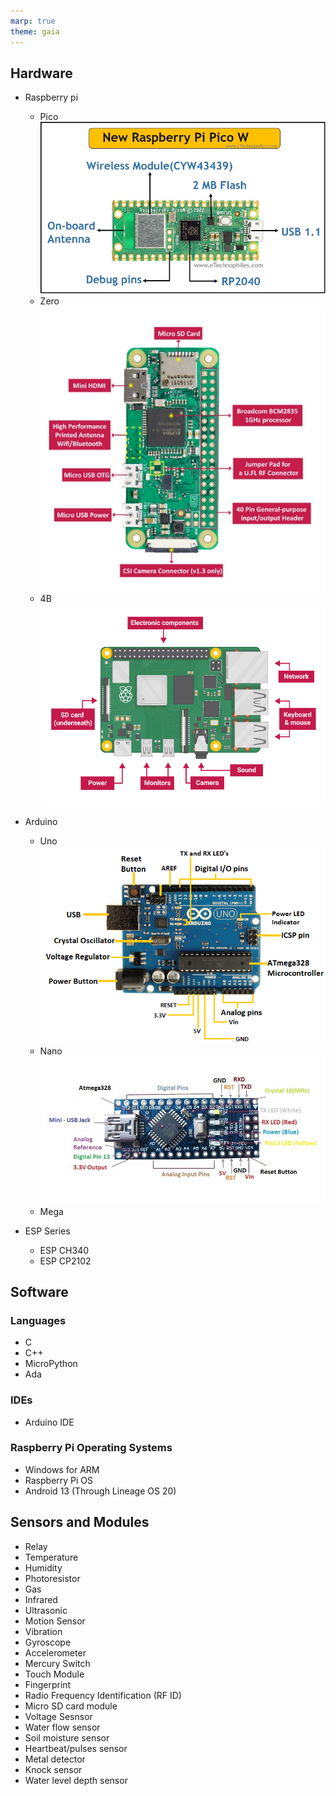 ```yaml
---
marp: true
theme: gaia
---
```


## Hardware
- Raspberry pi
  - Pico
    ![Raspberry-Pi-Pico-W.png](assets/Raspberry-Pi-Pico-W.png)
  - Zero
    ![Raspberry-Pi-Zero-W.png](assets/Raspberry-Pi-Zero-W.png)
  - 4B
    ![Raspberry Pi 4B.png](assets/Raspberry-Pi-4B.png)

- Arduino
  - Uno
  ![Arduino-Uno](assets/Arduino-Uno.png)
  - Nano
  ![Arduino-Nano](assets/Arduino-Nano.jpg)
  - Mega
- ESP Series
  - ESP CH340
  - ESP CP2102

## Software
### Languages
- C
- C++
- MicroPython
- Ada
### IDEs
- Arduino IDE


### Raspberry Pi Operating Systems
- Windows for ARM
- Raspberry Pi OS
- Android 13 (Through Lineage OS 20)


## Sensors and Modules
- Relay
- Temperature
- Humidity
- Photoresistor
- Gas
- Infrared
- Ultrasonic
- Motion Sensor
- Vibration
- Gyroscope
- Accelerometer
- Mercury Switch
- Touch Module
- Fingerprint
- Radio Frequency Identification (RF ID)
- Micro SD card module
- Voltage Sesnsor
- Water flow sensor
- Soil moisture sensor
- Heartbeat/pulses sensor
- Metal detector 
- Knock sensor
- Water level depth sensor